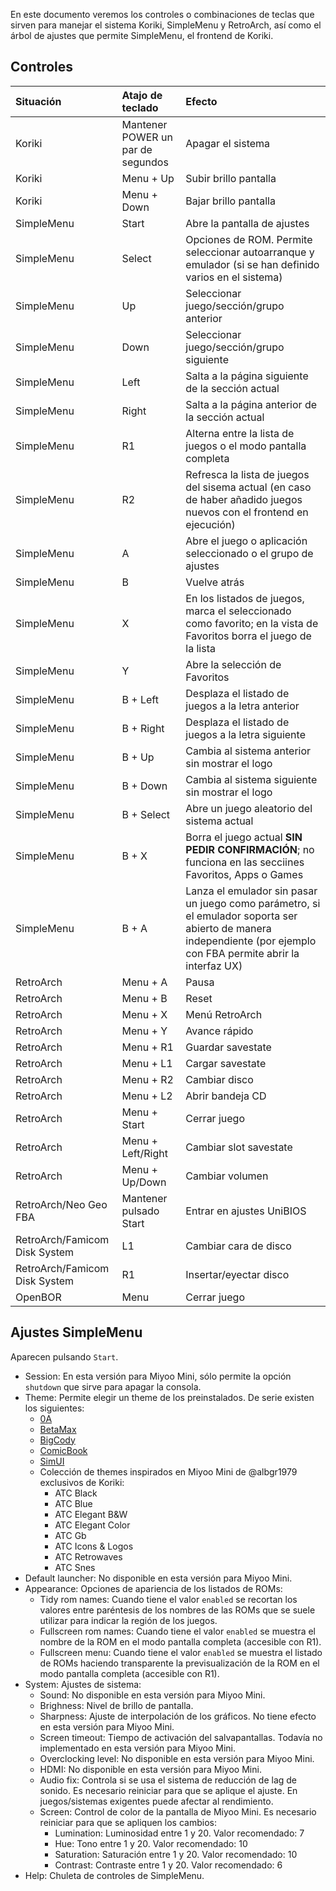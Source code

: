 En este documento veremos los controles o combinaciones de teclas que sirven para manejar el sistema Koriki, SimpleMenu y RetroArch, así como el árbol de ajustes que permite SimpleMenu, el frontend de Koriki.

## Controles

|Situación|Atajo de teclado|Efecto|
|:--------|:---------------|:-----|
|Koriki|Mantener POWER un par de segundos|Apagar el sistema|
|Koriki|Menu + Up|Subir brillo pantalla|
|Koriki|Menu + Down|Bajar brillo pantalla|
|SimpleMenu|Start|Abre la pantalla de ajustes|
|SimpleMenu|Select|Opciones de ROM. Permite seleccionar autoarranque y emulador (si se han definido varios en el sistema)|
|SimpleMenu|Up|Seleccionar juego/sección/grupo anterior|
|SimpleMenu|Down|Seleccionar juego/sección/grupo siguiente|
|SimpleMenu|Left|Salta a la página siguiente de la sección actual|
|SimpleMenu|Right|Salta a la página anterior de la sección actual|
|SimpleMenu|R1|Alterna entre la lista de juegos o el modo pantalla completa|
|SimpleMenu|R2|Refresca la lista de juegos del sisema actual (en caso de haber añadido juegos nuevos con el frontend en ejecución)|
|SimpleMenu|A|Abre el juego o aplicación seleccionado o el grupo de ajustes|
|SimpleMenu|B|Vuelve atrás|
|SimpleMenu|X|En los listados de juegos, marca el seleccionado como favorito; en la vista de Favoritos borra el juego de la lista|
|SimpleMenu|Y|Abre la selección de Favoritos|
|SimpleMenu|B + Left|Desplaza el listado de juegos a la letra anterior|
|SimpleMenu|B + Right|Desplaza el listado de juegos a la letra siguiente|
|SimpleMenu|B + Up|Cambia al sistema anterior sin mostrar el logo|
|SimpleMenu|B + Down|Cambia al sistema siguiente sin mostrar el logo|
|SimpleMenu|B + Select|Abre un juego aleatorio del sistema actual|
|SimpleMenu|B + X|Borra el juego actual **SIN PEDIR CONFIRMACIÓN**; no funciona en las secciines Favoritos, Apps o Games|
|SimpleMenu|B + A|Lanza el emulador sin pasar un juego como parámetro, si el emulador soporta ser abierto de manera independiente (por ejemplo con FBA permite abrir la interfaz UX)|
|RetroArch|Menu + A|Pausa|
|RetroArch|Menu + B|Reset|
|RetroArch|Menu + X|Menú RetroArch|
|RetroArch|Menu + Y|Avance rápido|
|RetroArch|Menu + R1|Guardar savestate|
|RetroArch|Menu + L1|Cargar savestate|
|RetroArch|Menu + R2|Cambiar disco|
|RetroArch|Menu + L2|Abrir bandeja CD|
|RetroArch|Menu + Start|Cerrar juego|
|RetroArch|Menu + Left/Right|Cambiar slot savestate|
|RetroArch|Menu + Up/Down|Cambiar volumen|
|RetroArch/Neo Geo FBA|Mantener pulsado Start|Entrar en ajustes UniBIOS|
|RetroArch/Famicom Disk System|L1|Cambiar cara de disco|
|RetroArch/Famicom Disk System|R1|Insertar/eyectar disco|
|OpenBOR|Menu|Cerrar juego|

## Ajustes SimpleMenu

Aparecen pulsando `Start`.

* Session: En esta versión para Miyoo Mini, sólo permite la opción `shutdown` que sirve para apagar la consola.
* Theme: Permite elegir un theme de los preinstalados. De serie existen los siguientes:
    * [0A](https://github.com/fgl82/0A)
    * [BetaMax](https://github.com/Yarkiebrown/BetaMax-SimpleMenu-theme)
    * [BigCody](https://github.com/fgl82/BigCody)
    * [ComicBook](https://retrogamecorps.com/2020/09/21/new-rg350-simplemenu-comicbook-theme/)
    * [SimUI](https://github.com/dkodr/SimUI)
    * Colección de themes inspirados en Miyoo Mini de @albgr1979 exclusivos de Koriki:
        * ATC Black
        * ATC Blue
        * ATC Elegant B&W
        * ATC Elegant Color
        * ATC Gb
        * ATC Icons & Logos
        * ATC Retrowaves
        * ATC Snes
* Default launcher: No disponible en esta versión para Miyoo Mini.
* Appearance: Opciones de apariencia de los listados de ROMs:
    * Tidy rom names: Cuando tiene el valor `enabled` se recortan los valores entre paréntesis de los nombres de las ROMs que se suele utilizar para indicar la región de los juegos.
    * Fullscreen rom names: Cuando tiene el valor `enabled` se muestra el nombre de la ROM en el modo pantalla completa (accesible con R1).
    * Fullscreen menu: Cuando tiene el valor `enabled` se muestra el listado de ROMs haciendo transparente la previsualización de la ROM en el modo pantalla completa (accesible con R1).
* System: Ajustes de sistema:
    * Sound: No disponible en esta versión para Miyoo Mini.
    * Brighness: Nivel de brillo de pantalla.
    * Sharpness: Ajuste de interpolación de los gráficos. No tiene efecto en esta versión para Miyoo Mini.
    * Screen timeout: Tiempo de activación del salvapantallas. Todavía no implementado en esta versión para Miyoo Mini.
    * Overclocking level: No disponible en esta versión para Miyoo Mini.
    * HDMI: No disponible en esta versión para Miyoo Mini.
    * Audio fix: Controla si se usa el sistema de reducción de lag de sonido. Es necesario reiniciar para que se aplique el ajuste. En juegos/sistemas exigentes puede afectar al rendimiento.
    * Screen: Control de color de la pantalla de Miyoo Mini. Es necesario reiniciar para que se apliquen los cambios:
        * Lumination: Luminosidad entre 1 y 20. Valor recomendado: 7
        * Hue: Tono entre 1 y 20. Valor recomendado: 10
        * Saturation: Saturación entre 1 y 20. Valor recomendado: 10
        * Contrast: Contraste entre 1 y 20. Valor recomendado: 6
* Help: Chuleta de controles de SimpleMenu.